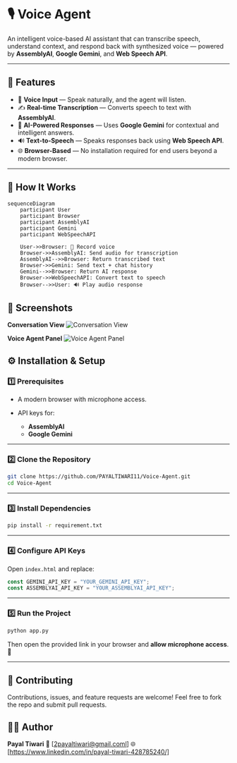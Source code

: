 
# 🎙️ Voice Agent

An intelligent voice-based AI assistant that can transcribe speech, understand context, and respond back with synthesized voice — powered by **AssemblyAI**, **Google Gemini**, and **Web Speech API**.

---

## 🚀 Features
- 🎤 **Voice Input** — Speak naturally, and the agent will listen.
- ✍️ **Real-time Transcription** — Converts speech to text with **AssemblyAI**.
- 🤖 **AI-Powered Responses** — Uses **Google Gemini** for contextual and intelligent answers.
- 🔊 **Text-to-Speech** — Speaks responses back using **Web Speech API**.
- 🌐 **Browser-Based** — No installation required for end users beyond a modern browser.

---

## 🧠 How It Works

```mermaid
sequenceDiagram
    participant User
    participant Browser
    participant AssemblyAI
    participant Gemini
    participant WebSpeechAPI

    User->>Browser: 🎤 Record voice
    Browser->>AssemblyAI: Send audio for transcription
    AssemblyAI-->>Browser: Return transcribed text
    Browser->>Gemini: Send text + chat history
    Gemini-->>Browser: Return AI response
    Browser->>WebSpeechAPI: Convert text to speech
    Browser-->>User: 🔊 Play audio response
````



## 📸 Screenshots

**Conversation View**
![Conversation View](https://github.com/PAYALTIWARI11/Voice-Agent/blob/main/Screenshot%202025-08-15%20122558.png)

**Voice Agent Panel**
![Voice Agent Panel](https://github.com/PAYALTIWARI11/Voice-Agent/blob/main/Screenshot%202025-08-09%20002950.png)


## ⚙️ Installation & Setup

### 1️⃣ Prerequisites

* A modern browser with microphone access.
* API keys for:

  * **AssemblyAI**
  * **Google Gemini**

---

### 2️⃣ Clone the Repository

```bash
git clone https://github.com/PAYALTIWARI11/Voice-Agent.git
cd Voice-Agent
```

---

### 3️⃣ Install Dependencies

```bash
pip install -r requirement.txt
```

---

### 4️⃣ Configure API Keys

Open `index.html` and replace:

```javascript
const GEMINI_API_KEY = "YOUR_GEMINI_API_KEY";
const ASSEMBLYAI_API_KEY = "YOUR_ASSEMBLYAI_API_KEY";
```

---

### 5️⃣ Run the Project

```bash
python app.py
```

Then open the provided link in your browser and **allow microphone access**. 🎤

---

## 🤝 Contributing

Contributions, issues, and feature requests are welcome!
Feel free to fork the repo and submit pull requests.




## 👩‍💻 Author

**Payal Tiwari**
📧 \[2payaltiwari@gmail.coml]
🌐 \[https://www.linkedin.com/in/payal-tiwari-428785240/]





